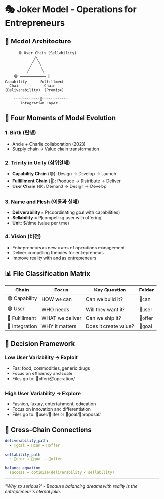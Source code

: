 # 🎭 Joker Model - Operations for Entrepreneurs

## 📐 Model Architecture

```
      🟣 User Chain (Sellability)
             ╱╲
            ╱  ╲
           ╱    ╲
          ╱      ╲
    🟢 ━━━━━━━━━━━━ 🔴
Capability      Fulfillment
  Chain           Chain
(Deliverability)  (Promise)
    
    ~~~~~~~~~~~~🌊~~~~~~~~~~~~
       Integration Layer
```

## 🔄 Four Moments of Model Evolution

### 1. Birth (탄생) 
- Angie + Charlie collaboration (2023)
- Supply chain → Value chain transformation

### 2. Trinity in Unity (삼위일체)
- **Capability Chain** (🟢): Design → Develop → Launch
- **Fulfillment Chain** (🔴): Produce → Distribute → Deliver
- **User Chain** (🟣): Demand → Design → Develop

### 3. Name and Flesh (이름과 실체)
- **Deliverability** = P(coordinating goal with capabilities)
- **Sellability** = P(compelling user with offering)
- **Unit**: $/time (value per time)

### 4. Vision (비전)
- Entrepreneurs as new users of operations management
- Deliver compelling theories for entrepreneurs
- Improve reality with and as entrepreneurs

## 📊 File Classification Matrix

| Chain | Focus | Key Question | Folder |
|-------|-------|--------------|---------|
| 🟢 Capability | HOW we can | Can we build it? | 🐢can |
| 🟣 User | WHO needs | Will they want it? | 👾user |
| 🔴 Fulfillment | WHAT we deliver | Can we ship it? | 🐙offer |
| 🌊 Integration | WHY it matters | Does it create value? | 🐅goal |

## 🎯 Decision Framework

### Low User Variability → Exploit
- Fast food, commodities, generic drugs
- Focus on efficiency and scale
- Files go to: 🐙offer/📦operation/

### High User Variability → Explore  
- Fashion, luxury, entertainment, education
- Focus on innovation and differentiation
- Files go to: 👾user/🌱life/ or 🐅goal/🤜proposal/

## 🔗 Cross-Chain Connections

```yaml
deliverability_path:
  - 🐅goal → 🐢can → 🐙offer
  
sellability_path:
  - 👾user → 🐅goal → 🐙offer

balance_equation:
  success = optimize(deliverability × sellability)
```

---
*"Why so serious?" - Because balancing dreams with reality is the entrepreneur's eternal joke.*
